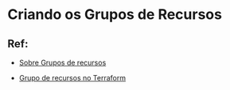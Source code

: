 # Criando os Grupos de Recursos

## Ref:
- [Sobre Grupos de recursos](https://docs.microsoft.com/pt-br/azure/azure-resource-manager/management/overview#resource-groups)

- [Grupo de recursos no Terraform](https://registry.terraform.io/providers/hashicorp/azurerm/latest/docs/resources/resource_group)
